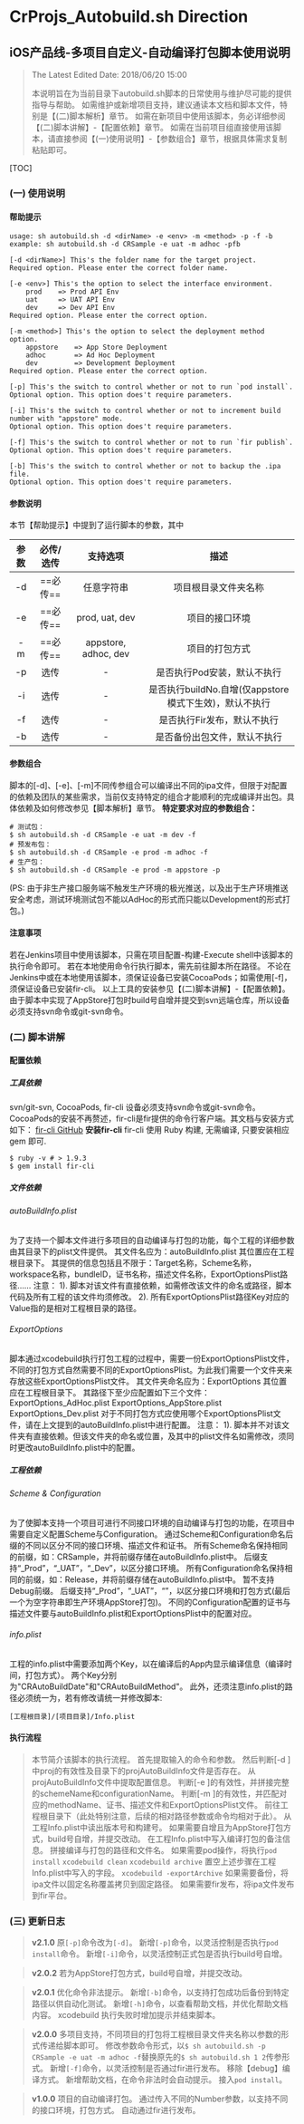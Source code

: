 # CrProjs_Autobuild.sh Direction 
## iOS产品线-多项目自定义-自动编译打包脚本使用说明

> The Latest Edited Date: 2018/06/20 15:00
>
> 本说明旨在为当前目录下autobuild.sh脚本的日常使用与维护尽可能的提供指导与帮助。
> 如需维护或新增项目支持，建议通读本文档和脚本文件，特别是【(二)脚本解析】章节。
> 如需在新项目中使用该脚本，务必详细参阅【(二)脚本讲解】-【配置依赖】章节。
> 如需在当前项目组直接使用该脚本，请直接参阅【(一)使用说明】-【参数组合】章节，根据具体需求复制粘贴即可。

[TOC]

### (一) 使用说明
#### 帮助提示
```shell
usage: sh autobuild.sh -d <dirName> -e <env> -m <method> -p -f -b
example: sh autobuild.sh -d CRSample -e uat -m adhoc -pfb

[-d <dirName>] This's the folder name for the target project.
Required option. Please enter the correct folder name.

[-e <env>] This's the option to select the interface environment.
    prod    => Prod API Env
    uat     => UAT API Env
    dev     => Dev API Env
Required option. Please enter the correct option.

[-m <method>] This's the option to select the deployment method option.
    appstore    => App Store Deployment
    adhoc       => Ad Hoc Deployment
    dev         => Development Deployment
Required option. Please enter the correct option.

[-p] This's the switch to control whether or not to run `pod install`.
Optional option. This option does't require parameters.

[-i] This's the switch to control whether or not to increment build number with "appstore" mode.
Optional option. This option does't require parameters.

[-f] This's the switch to control whether or not to run `fir publish`.
Optional option. This option does't require parameters.

[-b] This's the switch to control whether or not to backup the .ipa file.
Optional option. This option does't require parameters.
```

#### 参数说明
本节【帮助提示】中提到了运行脚本的参数，其中

| 参数 | 必传/选传 | 支持选项 | 描述 | 
| :---: | :-----: | :---------: | :---------: | 
| -d | ==必传== | 任意字符串 | 项目根目录文件夹名称 | 
| -e | ==必传== | prod, uat, dev | 项目的接口环境 | 
| -m | ==必传== | appstore, adhoc, dev | 项目的打包方式 | 
| -p | 选传 | - | 是否执行Pod安装，默认不执行 | 
| -i | 选传 | - | 是否执行buildNo.自增(仅appstore模式下生效)，默认不执行 | 
| -f | 选传 | - | 是否执行Fir发布，默认不执行 | 
| -b | 选传 | - | 是否备份出包文件，默认不执行 | 

#### 参数组合
脚本的[-d]、[-e]、[-m]不同传参组合可以编译出不同的ipa文件，但限于对配置的依赖及团队的某些需求，当前仅支持特定的组合才能顺利的完成编译并出包。具体依赖及如何修改参见【脚本解析】章节。
**特定要求对应的参数组合：**
```shell
# 测试包：
$ sh autobuild.sh -d CRSample -e uat -m dev -f
# 预发布包：
$ sh autobuild.sh -d CRSample -e prod -m adhoc -f
# 生产包：
$ sh autobuild.sh -d CRSample -e prod -m appstore -p
```
(PS: 由于非生产接口服务端不触发生产环境的极光推送，以及出于生产环境推送安全考虑，测试环境测试包不能以AdHoc的形式而只能以Development的形式打包。)

#### 注意事项
若在Jenkins项目中使用该脚本，只需在项目配置-构建-Execute shell中该脚本的执行命令即可。
若在本地使用命令行执行脚本，需先前往脚本所在路径。
不论在Jenkins中或在本地使用该脚本，须保证设备已安装CocoaPods；如需使用[-f]，须保证设备已安装fir-cli。
以上工具的安装参见【(二)脚本讲解】-【配置依赖】。
由于脚本中实现了AppStore打包时build号自增并提交到svn远端仓库，所以设备必须支持svn命令或git-svn命令。

### (二) 脚本讲解

#### 配置依赖
##### 工具依赖
svn/git-svn, CocoaPods, fir-cli
设备必须支持svn命令或git-svn命令。
CocoaPods的安装不再赘述，fir-cli是fir提供的命令行客户端。其文档与安装方式如下：
[fir-cli GitHub](https://github.com/FIRHQ/fir-cli)
**安装fir-cli**
fir-cli 使用 Ruby 构建, 无需编译, 只要安装相应 gem 即可.
```shell
$ ruby -v # > 1.9.3
$ gem install fir-cli
```

##### 文件依赖
###### autoBuildInfo.plist
为了支持一个脚本文件进行多项目的自动编译与打包的功能，每个工程的详细参数由其目录下的plist文件提供。
其文件名应为：autoBuildInfo.plist
其位置应在工程根目录下。
其提供的信息包括且不限于：Target名称，Scheme名称，workspace名称，bundleID，证书名称，描述文件名称，ExportOptionsPlist路径……
注意：
1). 脚本对该文件有直接依赖，如需修改该文件的命名或路径，脚本代码及所有工程的该文件均须修改。
2). 所有ExportOptionsPlist路径Key对应的Value指的是相对工程根目录的路径。

###### ExportOptions
脚本通过xcodebuild执行打包工程的过程中，需要一份ExportOptionsPlist文件，不同的打包方式自然需要不同的ExportOptionsPlist。为此我们需要一个文件夹来存放这些ExportOptionsPlist文件。
其文件夹命名应为：ExportOptions
其位置应在工程根目录下。
其路径下至少应配置如下三个文件：
	ExportOptions_AdHoc.plist
	ExportOptions_AppStore.plist
	ExportOptions_Dev.plist
对于不同打包方式应使用哪个ExportOptionsPlist文件，请在上文提到的autoBuildInfo.plist中进行配置。
注意：
1). 脚本并不对该文件夹有直接依赖。但该文件夹的命名或位置，及其中的plist文件名如需修改，须同时更改autoBuildInfo.plist中的配置。

##### 工程依赖
###### Scheme & Configuration
为了使脚本支持一个项目可进行不同接口环境的自动编译与打包的功能，在项目中需要自定义配置Scheme与Configuration。
通过Scheme和Configuration命名后缀的不同以区分不同的接口环境、描述文件和证书。
所有Scheme命名保持相同的前缀，如：CRSample，并将前缀存储在autoBuildInfo.plist中。
后缀支持“_Prod”，“_UAT”，“_Dev”，以区分接口环境。
所有Configuration命名保持相同的前缀，如：Release，并将前缀存储在autoBuildInfo.plist中。
暂不支持Debug前缀。
后缀支持“_Prod”，“_UAT”，“”，以区分接口环境和打包方式(最后一个为空字符串即生产环境AppStore打包)。
不同的Configuration配置的证书与描述文件要与autoBuildInfo.plist和ExportOptionsPlist中的配置对应。

###### info.plist
工程的info.plist中需要添加两个Key，以在编译后的App内显示编译信息（编译时间，打包方式）。
两个Key分别为"CRAutoBuildDate"和"CRAutoBuildMethod"。
此外，还须注意info.plist的路径必须统一为，若有修改请统一并修改脚本:
```
[工程根目录]/[项目目录]/Info.plist
```

#### 执行流程
> 本节简介该脚本的执行流程。
> 首先提取输入的命令和参数。
> 然后判断[-d <dirName>]中proj的有效性及目录下的projAutoBuildInfo文件是否存在。
> 从projAutoBuildInfo文件中提取配置信息。
> 判断[-e <env>]的有效性，并拼接完整的schemeName和configurationName。
> 判断[-m <method>]的有效性，并匹配对应的methodName、证书、描述文件和ExportOptionsPlist文件。
> 前往工程根目录下（此处特别注意，后续的相对路径参数或命令均相对于此）。
> 从工程Info.plist中读出版本号和构建号。
> 如果需要自增且为AppStore打包方式，build号自增，并提交改动。
> 在工程Info.plist中写入编译打包的备注信息。
> 拼接编译与打包的路径和文件名。
> 如果需要pod操作，将执行`pod install`
> `xcodebuild clean`
> `xcodebuild archive`
> 置空上述步骤在工程Info.plist中写入的字段。
> `xcodebuild -exportArchive`
> 如果需要备份，将ipa文件以固定名称覆盖拷贝到固定路径。
> 如果需要fir发布，将ipa文件发布到fir平台。

### (三) 更新日志
> **v2.1.0**
> 原`[-p]`命令改为`[-d]`。
> 新增`[-p]`命令，以灵活控制是否执行`pod install`命令。
> 新增`[-i]`命令，以灵活控制正式包是否执行build号自增。

> **v2.0.2**
> 若为AppStore打包方式，build号自增，并提交改动。

> **v2.0.1**
> 优化命令非法提示。
> 新增`[-b]`命令，以支持打包成功后备份到特定路径以供自动化测试。
> 新增`[-h]`命令，以查看帮助文档，并优化帮助文档内容。
> xcodebuild 执行失败时增加提示并结束脚本。

> **v2.0.0**
> 多项目支持，不同项目的打包将工程根目录文件夹名称以参数的形式传递给脚本即可。
> 修改参数命令形式，以`$ sh autobuild.sh -p CRSample -e uat -m adhoc -f`替换原先的`$ sh autobuild.sh 1 2`传参形式。
> 新增`[-f]`命令，以灵活控制是否通过fir进行发布。
> 移除【debug】编译方式。
> 新增帮助文档，在命令非法时会自动提示。
> 接入`pod install`。

> **v1.0.0**
> 项目的自动编译打包。
> 通过传入不同的Number参数，以支持不同的接口环境，打包方式。
> 自动通过fir进行发布。


